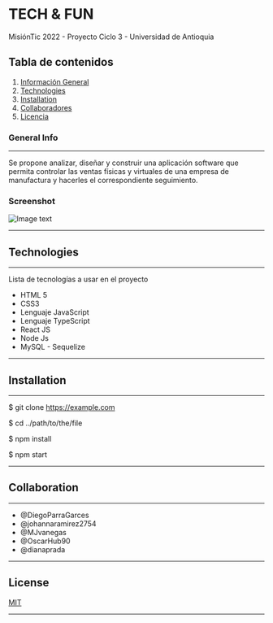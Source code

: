 # TECH & FUN

 MisiónTic 2022 - Proyecto Ciclo 3 - Universidad de Antioquia

## Tabla de contenidos
1. [Información General](#general-info)
2. [Technologies](#technologies)
3. [Installation](#installation)
4. [Collaboradores](#collaboration)
5. [Licencia](#license)

### General Info
***
Se propone analizar, diseñar y construir una aplicación software que permita
controlar las ventas físicas y virtuales de una empresa de manufactura y hacerles
el correspondiente seguimiento. 

### Screenshot
![Image text](https://i.ibb.co/N9pp4FM/tech-fun.jpg)

***
## Technologies
***
Lista de tecnologías a usar en el proyecto

* HTML 5
* CSS3
* Lenguaje JavaScript
* Lenguaje TypeScript
* React JS
* Node Js
* MySQL - Sequelize


*** 
## Installation
***

$ git clone https://example.com

$ cd ../path/to/the/file

$ npm install

$ npm start

***
## Collaboration
***

* @DiegoParraGarces
* @johannaramirez2754
* @MJvanegas
* @OscarHub90
* @dianaprada

***
## License
[MIT](https://choosealicense.com/licenses/mit/)
***

